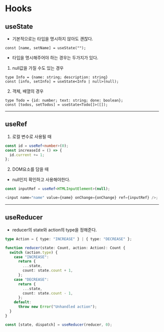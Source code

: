 # Hooks

## useState

- 기본적으로는 타입을 명시하지 않아도 괜찮다.

```
const [name, setName] = useState("");
```

- 타입을 명시해주어야 하는 경우는 두가지가 있다.

1. null값을 가질 수도 있는 경우

```
type Info = {name: string; description: string}
const [info, setInfo] = useState<Info | null>(null);
```

2. 객체, 배열의 경우

```
type Todo = {id: number; text: string; done: boolean};
const [todos, setTodos] = useState<Todo[]>([]);
```

---

## useRef

1. 로컬 변수로 사용될 때

```ts
const id = useRef<number>(0);
const increaseId = () => {
  id.current += 1;
};
```

2. DOM요소를 담을 때

- null인지 확인하고 사용해야한다.

```ts
const inputRef = useRef<HTMLInputElement>(null);

<input name="name" value={name} onChange={onChange} ref={inputRef} />;
```

---

## useReducer

- reducer의 state와 action의 type을 정해준다.

```ts
type Action = { type: "INCREASE" } | { type: "DECREASE" };

function reducer(state: Count, action: Action): Count {
  switch (action.type) {
    case "INCREASE":
      return {
        ...state,
        count: state.count + 1,
      };
    case "DECREASE":
      return {
        ...state,
        count: state.count - 1,
      };
    default:
      throw new Error("Unhandled action");
  }
}

const [state, dispatch] = useReducer(reducer, 0);
```
